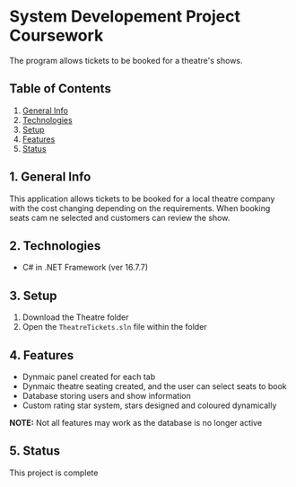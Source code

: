 # System Developement Project Coursework

The program allows tickets to be booked for a theatre's shows.


## Table of Contents
1. [General Info](#1-general-info)
2. [Technologies](#2-technologies)
3. [Setup](#3-Setup)
4. [Features](#4-features)
5. [Status](#5-status)


## 1. General Info
This application allows tickets to be booked for a local theatre company with the cost changing depending on the requirements.  When booking seats cam ne selected and customers can review the show.


## 2. Technologies
- C# in .NET Framework (ver 16.7.7)


## 3. Setup
1. Download the Theatre folder
2. Open the `TheatreTickets.sln` file within the folder


## 4. Features
- Dynmaic panel created for each tab
- Dynmaic theatre seating created, and the user can select seats to book
- Database storing users and show information 
- Custom rating star system, stars designed and coloured dynamically

__NOTE:__ Not all features may work as the database is no longer active


## 5. Status
This project is complete
